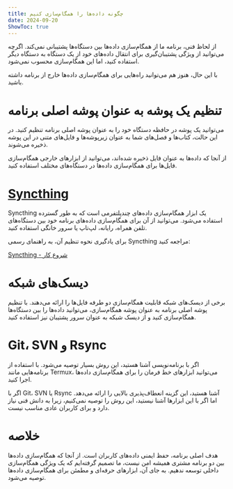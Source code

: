 ```yaml
---
title: چگونه داده‌ها را همگام‌سازی کنیم  
date: 2024-09-20  
ShowToc: true
---
```


از لحاظ فنی، برنامه ما از همگام‌سازی داده‌ها بین دستگاه‌ها پشتیبانی نمی‌کند. اگرچه می‌توانید از ویژگی پشتیبان‌گیری برای انتقال داده‌های خود از یک دستگاه به دستگاه دیگر استفاده کنید، اما این همگام‌سازی محسوب نمی‌شود.

با این حال، هنوز هم می‌توانید راه‌هایی برای همگام‌سازی داده‌ها خارج از برنامه داشته باشید.

# تنظیم یک پوشه به عنوان پوشه اصلی برنامه

می‌توانید یک پوشه در حافظه دستگاه خود را به عنوان پوشه اصلی برنامه تنظیم کنید. در این حالت، کتاب‌ها و فصل‌های شما به عنوان زیرپوشه‌ها و فایل‌های متنی در این پوشه ذخیره می‌شوند.

از آنجا که داده‌ها به عنوان فایل ذخیره شده‌اند، می‌توانید از ابزارهای خارجی همگام‌سازی فایل‌ها برای همگام‌سازی داده‌ها در دستگاه‌های مختلف استفاده کنید.

# [Syncthing](https://play.google.com/store/apps/details?id=com.nutomic.syncthingandroid)

Syncthing یک ابزار همگام‌سازی داده‌های چندپلتفرمی است که به طور گسترده استفاده می‌شود. می‌توانید از آن برای همگام‌سازی داده‌های برنامه خود بین دستگاه‌های تلفن همراه، رایانه، لپ‌تاپ یا سرور خانگی استفاده کنید.

برای یادگیری نحوه تنظیم آن، به راهنمای رسمی Syncthing مراجعه کنید:

[Syncthing - شروع کار](https://docs.syncthing.net/intro/getting-started.html#getting-started)

# دیسک‌های شبکه

برخی از دیسک‌های شبکه قابلیت همگام‌سازی دو طرفه فایل‌ها را ارائه می‌دهند. با تنظیم پوشه اصلی برنامه به عنوان پوشه همگام‌سازی، می‌توانید داده‌ها را بین دستگاه‌ها همگام‌سازی کنید و از دیسک شبکه به عنوان سرور پشتیبان نیز استفاده کنید.

# Git، SVN و Rsync

اگر با برنامه‌نویسی آشنا هستید، این روش بسیار توصیه می‌شود. با استفاده از برنامه‌هایی مانند Termux، می‌توانید ابزارهای خط فرمان را برای همگام‌سازی داده‌ها اجرا کنید.

اگر با Git، SVN یا Rsync آشنا هستید، این گزینه انعطاف‌پذیری بالایی را ارائه می‌دهد. اما اگر با این ابزارها آشنا نیستید، این روش را توصیه نمی‌کنیم، زیرا به دانش فنی نیاز دارد و برای کاربران عادی مناسب نیست.

# خلاصه

هدف اصلی برنامه، حفظ ایمنی داده‌های کاربران است. از آنجا که همگام‌سازی داده‌ها بین دو برنامه مشتری همیشه امن نیست، ما تصمیم گرفته‌ایم که یک ویژگی همگام‌سازی داخلی توسعه ندهیم. به جای آن، ابزارهای حرفه‌ای و مطمئن برای همگام‌سازی داده‌ها توصیه می‌شود.

